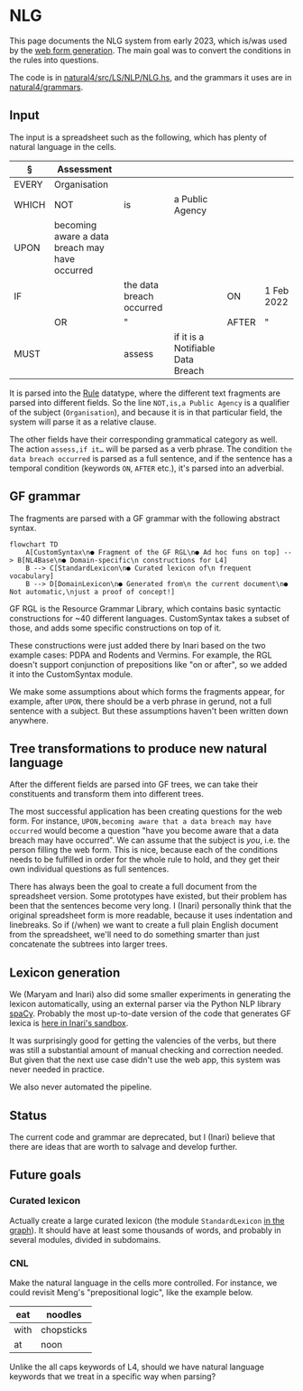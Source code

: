 # NLG

This page documents the NLG system from early 2023, which is/was used by the [web form generation](../index.md#web-form-generation). The main goal was to convert the conditions in the rules into questions.

The code is in [natural4/src/LS/NLP/NLG.hs](https://github.com/smucclaw/dsl/blob/main/lib/haskell/natural4/src/LS/NLP/NLG.hs), and the grammars it uses are in [natural4/grammars](https://github.com/smucclaw/dsl/tree/main/lib/haskell/natural4/grammars).

## Input

The input is a spreadsheet such as the following, which has plenty of natural language in the cells.

| §          |  Assessment                                  |                        |               |                        |     |
|------------|----------------------------------------------|------------------------|---------------|------------------------|-----|
|EVERY       |Organisation                                  |                        |               |                        |     |
|WHICH       |NOT                                           |is                      |a Public Agency|                        |     |
|UPON        |becoming aware a data breach may have occurred|                        |               |                        |     |
|IF          |                                              |the data breach occurred|               |ON                      |1 Feb 2022|
|            |OR                                            |"                       |               |AFTER                   | "    |
|MUST        |                                              |assess                  |if it is a Notifiable Data Breach|      |      |

It is parsed into the [Rule](./rule_ast.md) datatype, where the different text fragments are parsed into different fields. So the line `NOT,is,a Public Agency` is a qualifier of the subject (`Organisation`), and because it is in that particular field, the system will parse it as a relative clause.

The other fields have their corresponding grammatical category as well. The action `assess,if it…` will be parsed as a verb phrase. The condition `the data breach occurred` is parsed as a full sentence, and if the sentence has a temporal condition (keywords `ON`, `AFTER` etc.), it's parsed into an adverbial.

## GF grammar

The fragments are parsed with a GF grammar with the following abstract syntax.

```mermaid
flowchart TD
    A[CustomSyntax\n● Fragment of the GF RGL\n● Ad hoc funs on top] --> B[NL4Base\n● Domain-specific\n constructions for L4]
    B --> C[StandardLexicon\n● Curated lexicon of\n frequent vocabulary]
    B --> D[DomainLexicon\n● Generated from\n the current document\n● Not automatic,\njust a proof of concept!]
```

GF RGL is the Resource Grammar Library, which contains basic syntactic constructions for ~40 different languages. CustomSyntax takes a subset of those, and adds some specific constructions on top of it.
<!-- basic syntactic constructions like modification ("*small* cat", "sleep *furiously*"), complementation ("eat *food*", "distance *to Paris*"), predication ("the cat *is small*"). -->

These constructions were just added there by Inari based on the two example cases: PDPA and Rodents and Vermins. For example, the RGL doesn't support conjunction of prepositions like "on or after", so we added it into the CustomSyntax module.

We make some assumptions about which forms the fragments appear, for example, after `UPON`, there should be a verb phrase in gerund, not a full sentence with a subject. But these assumptions haven't been written down anywhere.

## Tree transformations to produce new natural language

After the different fields are parsed into GF trees, we can take their constituents and transform them into different trees.

The most successful application has been creating questions for the web form. For instance, `UPON,becoming aware that a data breach may have occurred` would become a question "have you become aware that a data breach may have occurred". We can assume that the subject is *you*, i.e. the person filling the web form. This is nice, because each of the conditions needs to be fulfilled in order for the whole rule to hold, and they get their own individual questions as full sentences.
<!-- (Since this is a tiny demo and so many things are already handcrafted, it's easy to make a rule that removes things like "become aware that", and just asks "has a data breach occurred?".) -->

There has always been the goal to create a full document from the spreadsheet version. Some prototypes have existed, but their problem has been that the sentences become very long. I (Inari) personally think that the original spreadsheet form is more readable, because it uses indentation and linebreaks. So if (/when) we want to create a full plain English document from the spreadsheet, we'll need to do something smarter than just concatenate the subtrees into larger trees.

## Lexicon generation

We (Maryam and Inari) also did some smaller experiments in generating the lexicon automatically, using an external parser via the Python NLP library [spaCy](https://spacy.io/). Probably the most up-to-date version of the code that generates GF lexica is [here in Inari's sandbox](https://github.com/smucclaw/sandbox/blob/default/inari/scasp/lex.py).

It was surprisingly good for getting the valencies of the verbs, but there was still a substantial amount of manual checking and correction needed. But given that the next use case didn't use the web app, this system was never needed in practice.

We also never automated the pipeline.

## Status

The current code and grammar are deprecated, but I (Inari) believe that there are ideas that are worth to salvage and develop further.

## Future goals

### Curated lexicon

Actually create a large curated lexicon (the module `StandardLexicon` [in the graph](#gf-grammar)). It should have at least some thousands of words, and probably in several modules, divided in subdomains.

### CNL

Make the natural language in the cells more controlled.
For instance, we could revisit Meng's "prepositional logic", like the example below.

|eat|noodles|
|---|-------|
|with|chopsticks|
|at|noon|

Unlike the all caps keywords of L4, should we have natural language keywords that we treat in a specific way when parsing?
